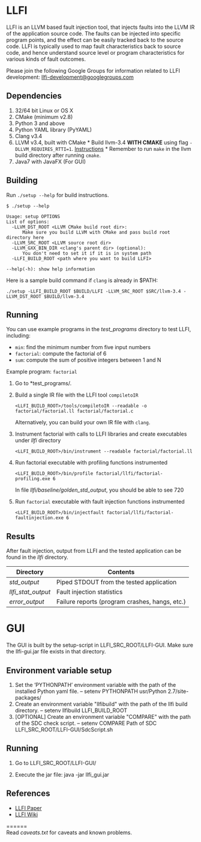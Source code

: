 LLFI
====

LLFI is an LLVM based fault injection tool, that injects faults into the LLVM IR of the application source code.  The faults can be injected into specific program points, and the effect can be easily tracked back to the source code.  LLFI is typically used to map fault characteristics back to source code, and hence understand source level or program characteristics for various kinds of fault outcomes.    

Please join the following Google Groups for information related to LLFI development: llfi-development@googlegroups.com

Dependencies
------------
  1. 32/64 bit Linux or OS X
  2. CMake (minimum v2.8)
  3. Python 3 and above
  4. Python YAML library (PyYAML)
  5. Clang v3.4
  6. LLVM v3.4, built with CMake
    * Build llvm-3.4 **WITH CMAKE** using flag `-DLLVM_REQUIRES_RTTI=1`. [Instructions](http://llvm.org/docs/CMake.html)
    * Remember to run `make` in the llvm build directory after running `cmake`.
  7. Java7 with JavaFX (For GUI)

Building
--------
Run `./setup --help` for build instructions.
```
$ ./setup --help

Usage: setup OPTIONS
List of options:
  -LLVM_DST_ROOT <LLVM CMake build root dir>:
      Make sure you build LLVM with CMake and pass build root directory here
  -LLVM_SRC_ROOT <LLVM source root dir>
  -LLVM_GXX_BIN_DIR <clang's parent dir> (optional):
      You don't need to set it if it is in system path
  -LLFI_BUILD_ROOT <path where you want to build LLFI>

--help(-h): show help information
```
Here is a sample build command if `clang` is already in $PATH:
```
./setup -LLFI_BUILD_ROOT $BUILD/LLFI -LLVM_SRC_ROOT $SRC/llvm-3.4 -LLVM_DST_ROOT $BUILD/llvm-3.4
```

Running
-------
You can use example programs in the *test_programs* directory to test LLFI, including: 
  * `min`: find the minimum number from five input numbers
  * `factorial`: compute the factorial of 6
  * `sum`: compute the sum of positive integers between 1 and N

Example program: `factorial`
  1. Go to *test_programs/. 
  2. Build a single IR file with the LLFI tool `compiletoIR`

      ```
      <LLFI_BUILD_ROOT>/tools/compiletoIR --readable -o factorial/factorial.ll factorial/factorial.c
      ```
     Alternatively, you can build your own IR file with `clang`.
  3. Instrument factorial with calls to LLFI libraries and create executables under *llfi* directory

      ```
      <LLFI_BUILD_ROOT>/bin/instrument --readable factorial/factorial.ll
      ```
  4. Run factorial executable with profiling functions instrumented

      ```
      <LLFI_BUILD_ROOT>/bin/profile factorial/llfi/factorial-profiling.exe 6
      ```
     In file *llfi/baseline/golden_std_output*, you should be able to see 720
  5. Run `factorial` executable with fault injection functions instrumented

      ```
      <LLFI_BUILD_ROOT>/bin/injectfault factorial/llfi/factorial-faultinjection.exe 6
      ```

Results
-------
After fault injection, output from LLFI and the tested application can be found
in the *llfi* directory.

|     Directory      |                 Contents                       |
| ------------------ | ---------------------------------------------- |
| *std_output*       | Piped STDOUT from the tested application       |
| *llfi_stat_output* | Fault injection statistics                     |
| *error_output*     | Failure reports (program crashes, hangs, etc.) |

GUI
====

The GUI is built by the setup-script in LLFI_SRC_ROOT/LLFI-GUI. Make sure the llfi-gui.jar file exists in that directory. 

Environment variable setup
--------------------------

1. Set the ’PYTHONPATH’ environment variable with the path of the installed Python yaml file.
     – setenv PYTHONPATH  usr/Python 2.7/site-packages/
2. Create an environment variable "llfibuild" with the path of the llfi build directory.
     – setenv llfibuild LLFI_BUILD_ROOT
3. [OPTIONAL] Create an environment variable "COMPARE" with the path of the SDC check script.
     – setenv COMPARE Path of SDC LLFI_SRC_ROOT/LLFI-GUI/SdcScript.sh

Running
-------
1. Go to LLFI_SRC_ROOT/LLFI-GUI/

2. Execute the jar file: java -jar llfi_gui.jar

References
----------
* [LLFI Paper](http://blogs.ubc.ca/karthik/2013/02/15/llfi-an-intermediate-code-level-fault-injector-for-soft-computing-applications/)
* [LLFI Wiki](https://github.com/DependableSystemsLab/LLFI/wiki)

======		
Read *caveats.txt* for caveats and known problems.
